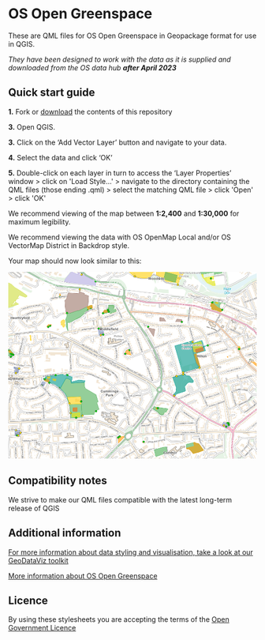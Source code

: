 ﻿# OS Open Greenspace

These are QML files for OS Open Greenspace in Geopackage format for use in QGIS.

*They have been designed to work with the data as it is supplied and downloaded from the OS data hub **after April 2023***

## Quick start guide

**1.**  Fork or [download](https://github.com/OrdnanceSurvey/OS-Open-Greenspace-stylesheets/archive/master.zip) the contents of this repository

**3.**  Open QGIS.

**3.**  Click on the ‘Add Vector Layer’ button and navigate to your data.

**4.**  Select the data and click ‘OK’

**5.**  Double-click on each layer in turn to access the ‘Layer Properties’ window > click on 'Load Style...' > navigate to the directory containing the QML files (those ending .qml) > select the matching QML file > click 'Open' > click 'OK'


We recommend viewing of the map between **1:2,400** and **1:30,000** for maximum legibility.

We recommend viewing the data with OS OpenMap Local and/or OS VectorMap District in Backdrop style.



Your map should now look similar to this: 

  ![Screenshot](https://github.com/OrdnanceSurvey/OS-Open-Greenspace-stylesheets/blob/f4985dd50325c18aa11496bcf8c3dac00787727e/Geopackage%20stylesheets%20(post%20April%202023)/QGIS%20stylesheets%20(QML)/images/Greenspace_screenshot.png "Screenshot of OS Open Greenspace over OS OpenMap Local")



## Compatibility notes

We strive to make our QML files compatible with the latest long-term release of QGIS

## Additional information

[For more information about data styling and visualisation, take a look at our GeoDataViz toolkit](https://github.com/OrdnanceSurvey/GeoDataViz-Toolkit)

[More information about OS Open Greenspace](http://www.ordnancesurvey.co.uk/business-and-government/products/os-open-greenspace.html)

## Licence

By using these stylesheets you are accepting the terms of the [Open Government Licence](http://www.nationalarchives.gov.uk/doc/open-government-licence/)
